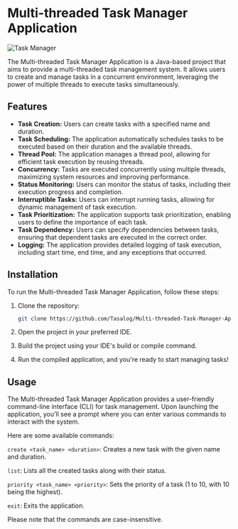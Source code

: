 # Multi-threaded Task Manager Application

![Task Manager](https://github.com/Tasalog/Multi-threaded-Task-Manager-Application/blob/main/images/task_manager.png)

The Multi-threaded Task Manager Application is a Java-based project that aims to provide a multi-threaded task management system. It allows users to create and manage tasks in a concurrent environment, leveraging the power of multiple threads to execute tasks simultaneously.

## Features

- **Task Creation:** Users can create tasks with a specified name and duration.
- **Task Scheduling:** The application automatically schedules tasks to be executed based on their duration and the available threads.
- **Thread Pool:** The application manages a thread pool, allowing for efficient task execution by reusing threads.
- **Concurrency:** Tasks are executed concurrently using multiple threads, maximizing system resources and improving performance.
- **Status Monitoring:** Users can monitor the status of tasks, including their execution progress and completion.
- **Interruptible Tasks:** Users can interrupt running tasks, allowing for dynamic management of task execution.
- **Task Prioritization:** The application supports task prioritization, enabling users to define the importance of each task.
- **Task Dependency:** Users can specify dependencies between tasks, ensuring that dependent tasks are executed in the correct order.
- **Logging:** The application provides detailed logging of task execution, including start time, end time, and any exceptions that occurred.

## Installation

To run the Multi-threaded Task Manager Application, follow these steps:

1. Clone the repository:

   ```bash
   git clone https://github.com/Tasalog/Multi-threaded-Task-Manager-Application.git```
   
2. Open the project in your preferred IDE.

3. Build the project using your IDE's build or compile command.

4. Run the compiled application, and you're ready to start managing tasks!

## Usage

The Multi-threaded Task Manager Application provides a user-friendly command-line interface (CLI) for task management. Upon launching the application, you'll see a prompt where you can enter various commands to interact with the system.

Here are some available commands:

`create <task_name> <duration>`: Creates a new task with the given name and duration.

`list`: Lists all the created tasks along with their status. 

`priority <task_name> <priority>`: Sets the priority of a task (1 to 10, with 10 being the highest).

`exit`: Exits the application.

Please note that the commands are case-insensitive.  
